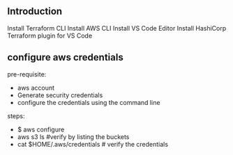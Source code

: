 ## Introduction
Install Terraform CLI
Install AWS CLI
Install VS Code Editor
Install HashiCorp Terraform plugin for VS Code

## configure aws credentials
pre-requisite:
- aws account
- Generate security credentials
- configure the credentials using the command line

steps:
- $ aws configure
- aws s3 ls #verify by listing the buckets
- cat $HOME/.aws/credentials  # verify the credentials
